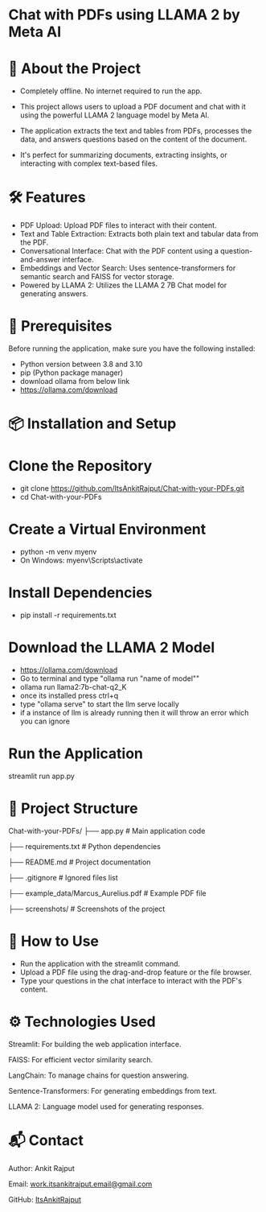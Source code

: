# Chat with PDFs using LLAMA 2 by Meta AI
# 🚀 About the Project

- Completely offline. No internet required to run the app.

- This project allows users to upload a PDF document and chat with it using the powerful LLAMA 2 language model by Meta AI. 

- The application extracts the text and tables from PDFs, processes the data, and answers questions based on the content of the document. 

- It's perfect for summarizing documents, extracting insights, or interacting with complex text-based files.

# 🛠 Features
- PDF Upload:                     Upload PDF files to interact with their content.
- Text and Table Extraction:      Extracts both plain text and tabular data from the PDF.
- Conversational Interface:       Chat with the PDF content using a question-and-answer interface.
- Embeddings and Vector Search:   Uses sentence-transformers for semantic search and FAISS for vector storage.
- Powered by LLAMA 2:             Utilizes the LLAMA 2 7B Chat model for generating answers.

# 🧩 Prerequisites
Before running the application, make sure you have the following installed:

- Python version between 3.8 and 3.10
- pip (Python package manager)
- download ollama from below link
- https://ollama.com/download


# 📦 Installation and Setup

# Clone the Repository
- git clone https://github.com/ItsAnkitRajput/Chat-with-your-PDFs.git
- cd Chat-with-your-PDFs

# Create a Virtual Environment
- python -m venv myenv
- On Windows: myenv\Scripts\activate

# Install Dependencies
- pip install -r requirements.txt

# Download the LLAMA 2 Model
- https://ollama.com/download
- Go to terminal and type "ollama run "name of model""
- ollama run llama2:7b-chat-q2_K
- once its installed press ctrl+q
- type "ollama serve" to start the llm serve locally
- if a instance of llm is already running then it will throw an error which you can ignore

# Run the Application
streamlit run app.py

# 📂 Project Structure
Chat-with-your-PDFs/
├── app.py                                # Main application code

├── requirements.txt                      # Python dependencies

├── README.md                             # Project documentation

├── .gitignore                            # Ignored files list

├── example_data/Marcus_Aurelius.pdf      # Example PDF file

├── screenshots/                          # Screenshots of the project

# 🧪 How to Use
- Run the application with the streamlit command.
- Upload a PDF file using the drag-and-drop feature or the file browser.
- Type your questions in the chat interface to interact with the PDF's content.

# ⚙️ Technologies Used
Streamlit: For building the web application interface.

FAISS: For efficient vector similarity search.

LangChain: To manage chains for question answering.

Sentence-Transformers: For generating embeddings from text.

LLAMA 2: Language model used for generating responses.


# 📬 Contact
Author: Ankit Rajput

Email: work.itsankitrajput.email@gmail.com

GitHub: [ItsAnkitRajput](https://github.com/ItsAnkitRajput)







